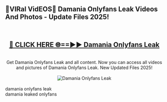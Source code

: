 <h2>🔴VIRal VidEOS🔴 Damania Onlyfans Leak Videos And Photos - Update Files 2025!</h2>
<br>
<div align="center">
<h2><a href="https://virallinks.top/odZfE0" rel="nofollow">🔴 CLICK HERE 🌐==►► Damania Onlyfans Leak</a></h2>
<br>
Get Damania Onlyfans Leak and all content. Now you can access all videos and pictures of Damania Onlyfans Leak. New Updated Files 2025!
<br>
<br>
<a href="https://virallinks.top/odZfE0" rel="nofollow" data-target="animated-image.originalLink"><img src="https://i.imgur.com/dJHk4Zq.gif)" alt="Damania Onlyfans Leak" style="max-width: 100%; display: inline-block;" data-target="animated-image.originalImage"></a>
</div>
<br>
damania onlyfans leak<br>
damania leaked onlyfans